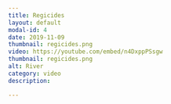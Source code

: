 ```yaml
---
title: Regicides
layout: default
modal-id: 4
date: 2019-11-09
thumbnail: regicides.png
video: https://youtube.com/embed/n4DxppPSsgw
thumbnail: regicides.png
alt: River
category: video
description: 

---
```


